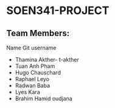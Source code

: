 # SOEN341-PROJECT

## Team Members:
Name              Git username
* Thamina Akther- t-akther
* Tuan Anh Pham 
* Hugo Chauschard
* Raphael Leyo
* Radwan Baba
* Lyes Kara
* Brahim Hamid oudjana
